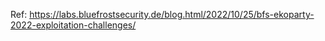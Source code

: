 Ref: https://labs.bluefrostsecurity.de/blog.html/2022/10/25/bfs-ekoparty-2022-exploitation-challenges/
